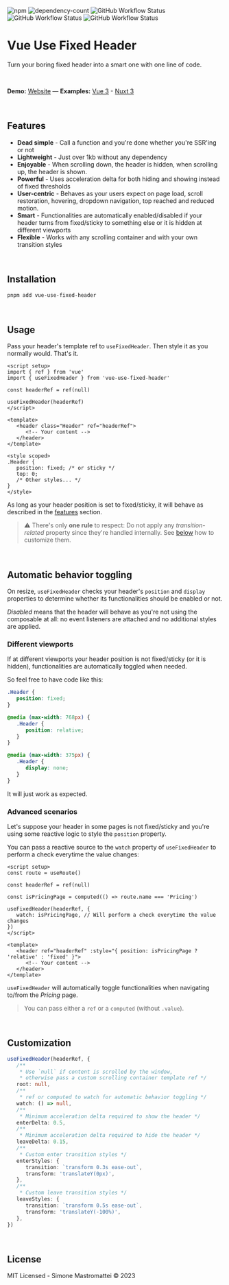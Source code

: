 ![npm](https://img.shields.io/npm/v/vue-use-fixed-header?color=46c119) ![dependency-count](https://img.shields.io/badge/dependencies-0-success) ![GitHub Workflow Status](https://img.shields.io/github/actions/workflow/status/smastrom/vue-use-fixed-header/chrome.yml?branch=main&label=chrome) ![GitHub Workflow Status](https://img.shields.io/github/actions/workflow/status/smastrom/vue-use-fixed-header/safari.yml?branch=main&label=safari) ![GitHub Workflow Status](https://img.shields.io/github/actions/workflow/status/smastrom/vue-use-fixed-header/firefox.yml?branch=main&label=firefox)

# Vue Use Fixed Header

Turn your boring fixed header into a smart one with one line of code.

<br />

**Demo:** [Website](https://vue-use-fixed-header.netlify.app/) — **Examples:** [Vue 3](https://stackblitz.com/edit/vitejs-vite-nc7ey2?file=index.html,src%2Fcomponents%2FPage.vue) - [Nuxt 3](https://stackblitz.com/edit/nuxt-starter-zbtjes?file=layouts%2Fdefault.vue)

<br />

## Features

-  **Dead simple** - Call a function and you're done whether you're SSR'ing or not
-  **Lightweight** - Just over 1kb without any dependency
-  **Enjoyable** - When scrolling down, the header is hidden, when scrolling up, the header is shown.
-  **Powerful** - Uses acceleration delta for both hiding and showing instead of fixed thresholds
-  **User-centric** - Behaves as your users expect on page load, scroll restoration, hovering, dropdown navigation, top reached and reduced motion.
-  **Smart** - Functionalities are automatically enabled/disabled if your header turns from fixed/sticky to something else or it is hidden at different viewports
-  **Flexible** - Works with any scrolling container and with your own transition styles

<br />

## Installation

```bash
pnpm add vue-use-fixed-header
```

<br />

## Usage

Pass your header's template ref to `useFixedHeader`. Then style it as you normally would. That's it.

```vue
<script setup>
import { ref } from 'vue'
import { useFixedHeader } from 'vue-use-fixed-header'

const headerRef = ref(null)

useFixedHeader(headerRef)
</script>

<template>
   <header class="Header" ref="headerRef">
      <!-- Your content -->
   </header>
</template>

<style scoped>
.Header {
   position: fixed; /* or sticky */
   top: 0;
   /* Other styles... */
}
</style>
```

As long as your header position is set to fixed/sticky, it will behave as described in the [features](#features) section.

> :warning: There's only **one rule** to respect: Do not apply any _transition-related_ property since they're handled internally. See [below](#customization) how to customize them.

<br />

## Automatic behavior toggling

On resize, `useFixedHeader` checks your header's `position` and `display` properties to determine whether its functionalities should be enabled or not.

_Disabled_ means that the header will behave as you're not using the composable at all: no event listeners are attached and no additional styles are applied.

### Different viewports

If at different viewports your header position is not fixed/sticky (or it is hidden), functionalities are automatically toggled when needed.

So feel free to have code like this:

```css
.Header {
   position: fixed;
}

@media (max-width: 768px) {
   .Header {
      position: relative;
   }
}

@media (max-width: 375px) {
   .Header {
      display: none;
   }
}
```

It will just work as expected.

### Advanced scenarios

Let's suppose your header in some pages is not fixed/sticky and you're using some reactive logic to style the `position` property.

You can pass a reactive source to the `watch` property of `useFixedHeader` to perform a check everytime the value changes:

```vue
<script setup>
const route = useRoute()

const headerRef = ref(null)

const isPricingPage = computed(() => route.name === 'Pricing')

useFixedHeader(headerRef, {
   watch: isPricingPage, // Will perform a check everytime the value changes
})
</script>

<template>
   <header ref="headerRef" :style="{ position: isPricingPage ? 'relative' : 'fixed' }">
      <!-- Your content -->
   </header>
</template>
```

`useFixedHeader` will automatically toggle functionalities when navigating to/from the _Pricing_ page.

> You can pass either a `ref` or a `computed` (without `.value`).

<br />

## Customization

```ts
useFixedHeader(headerRef, {
   /**
    * Use `null` if content is scrolled by the window,
    * otherwise pass a custom scrolling container template ref */
   root: null,
   /**
    * ref or computed to watch for automatic behavior toggling */
   watch: () => null,
   /**
    * Minimum acceleration delta required to show the header */
   enterDelta: 0.5,
   /**
    * Minimum acceleration delta required to hide the header */
   leaveDelta: 0.15,
   /**
    * Custom enter transition styles */
   enterStyles: {
      transition: `transform 0.3s ease-out`,
      transform: 'translateY(0px)',
   },
   /**
    * Custom leave transition styles */
   leaveStyles: {
      transition: `transform 0.5s ease-out`,
      transform: 'translateY(-100%)',
   },
})
```

<br />

## License

MIT Licensed - Simone Mastromattei © 2023
